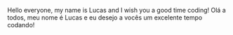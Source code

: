 Hello everyone, my name is Lucas and I wish you a good time coding!
Olá a todos, meu nome é Lucas e eu desejo a vocês um excelente tempo codando!
